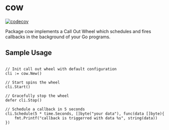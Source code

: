 # cow 

[![codecov](https://codecov.io/gh/jacygao/cow/branch/master/graph/badge.svg)](https://codecov.io/gh/jacygao/cow)

Package cow implements a Call Out Wheel which schedules and fires callbacks in the background of your Go programs.

## Sample Usage

```

// Init call out wheel with default configuration
cli := cow.New()

// Start spins the wheel
cli.Start()

// Gracefully stop the wheel
defer cli.Stop()

// Schedule a callback in 5 seconds
cli.Schedule(5 * time.Seconds, []byte("your data"), func(data []byte){
    fmt.Printf("callback is triggerred with data %s", string(data))
})

```
